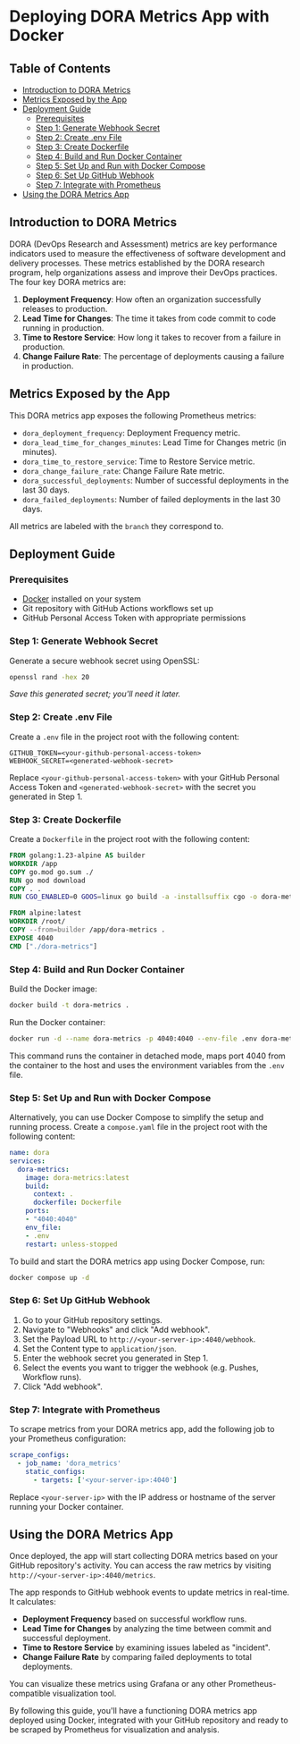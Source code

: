 # Deploying DORA Metrics App with Docker

## Table of Contents
- [Introduction to DORA Metrics](#introduction-to-dora-metrics)
- [Metrics Exposed by the App](#metrics-exposed-by-the-app)
- [Deployment Guide](#deployment-guide)
  - [Prerequisites](#prerequisites)
  - [Step 1: Generate Webhook Secret](#step-1-generate-webhook-secret)
  - [Step 2: Create .env File](#step-2-create-env-file)
  - [Step 3: Create Dockerfile](#step-3-create-dockerfile)
  - [Step 4: Build and Run Docker Container](#step-4-build-and-run-docker-container)
  - [Step 5: Set Up and Run with Docker Compose](#step-5-set-up-and-run-with-docker-compose)
  - [Step 6: Set Up GitHub Webhook](#step-6-set-up-github-webhook)
  - [Step 7: Integrate with Prometheus](#step-7-integrate-with-prometheus)
- [Using the DORA Metrics App](#using-the-dora-metrics-app)


## Introduction to DORA Metrics

DORA (DevOps Research and Assessment) metrics are key performance indicators used to measure the effectiveness of software development and delivery processes. These metrics established by the DORA research program, help organizations assess and improve their DevOps practices. The four key DORA metrics are:

1. **Deployment Frequency**: How often an organization successfully releases to production.
2. **Lead Time for Changes**: The time it takes from code commit to code running in production.
3. **Time to Restore Service**: How long it takes to recover from a failure in production.
4. **Change Failure Rate**: The percentage of deployments causing a failure in production.

## Metrics Exposed by the App

This DORA metrics app exposes the following Prometheus metrics:

- `dora_deployment_frequency`: Deployment Frequency metric.
- `dora_lead_time_for_changes_minutes`: Lead Time for Changes metric (in minutes).
- `dora_time_to_restore_service`: Time to Restore Service metric.
- `dora_change_failure_rate`: Change Failure Rate metric.
- `dora_successful_deployments`: Number of successful deployments in the last 30 days.
- `dora_failed_deployments`: Number of failed deployments in the last 30 days.

All metrics are labeled with the `branch` they correspond to.

## Deployment Guide

### Prerequisites

- [Docker](https://docs.docker.com/engine/install/) installed on your system
- Git repository with GitHub Actions workflows set up
- GitHub Personal Access Token with appropriate permissions

### Step 1: Generate Webhook Secret

Generate a secure webhook secret using OpenSSL:

```bash
openssl rand -hex 20
```

_Save this generated secret; you'll need it later._

### Step 2: Create .env File

Create a `.env` file in the project root with the following content:

```
GITHUB_TOKEN=<your-github-personal-access-token>
WEBHOOK_SECRET=<generated-webhook-secret>
```

Replace `<your-github-personal-access-token>` with your GitHub Personal Access Token and `<generated-webhook-secret>` with the secret you generated in Step 1.

### Step 3: Create Dockerfile

Create a `Dockerfile` in the project root with the following content:

```dockerfile
FROM golang:1.23-alpine AS builder
WORKDIR /app
COPY go.mod go.sum ./
RUN go mod download
COPY . .
RUN CGO_ENABLED=0 GOOS=linux go build -a -installsuffix cgo -o dora-metrics .

FROM alpine:latest
WORKDIR /root/
COPY --from=builder /app/dora-metrics .
EXPOSE 4040
CMD ["./dora-metrics"]
```

### Step 4: Build and Run Docker Container

Build the Docker image:

```bash
docker build -t dora-metrics .
```

Run the Docker container:

```bash
docker run -d --name dora-metrics -p 4040:4040 --env-file .env dora-metrics
```

This command runs the container in detached mode, maps port 4040 from the container to the host and uses the environment variables from the `.env` file.

### Step 5: Set Up and Run with Docker Compose

Alternatively, you can use Docker Compose to simplify the setup and running process. Create a `compose.yaml` file in the project root with the following content:

```yaml
name: dora
services:
  dora-metrics:
    image: dora-metrics:latest
    build:
      context: .
      dockerfile: Dockerfile
    ports:
    - "4040:4040"
    env_file:
    - .env
    restart: unless-stopped
```

To build and start the DORA metrics app using Docker Compose, run:

```bash
docker compose up -d
```

### Step 6: Set Up GitHub Webhook

1. Go to your GitHub repository settings.
2. Navigate to "Webhooks" and click "Add webhook".
3. Set the Payload URL to `http://<your-server-ip>:4040/webhook`.
4. Set the Content type to `application/json`.
5. Enter the webhook secret you generated in Step 1.
6. Select the events you want to trigger the webhook (e.g. Pushes, Workflow runs).
7. Click "Add webhook".

### Step 7: Integrate with Prometheus

To scrape metrics from your DORA metrics app, add the following job to your Prometheus configuration:

```yaml
scrape_configs:
  - job_name: 'dora_metrics'
    static_configs:
      - targets: ['<your-server-ip>:4040']
```

Replace `<your-server-ip>` with the IP address or hostname of the server running your Docker container.

## Using the DORA Metrics App

Once deployed, the app will start collecting DORA metrics based on your GitHub repository's activity. You can access the raw metrics by visiting `http://<your-server-ip>:4040/metrics`.

The app responds to GitHub webhook events to update metrics in real-time. It calculates:

- **Deployment Frequency** based on successful workflow runs.
- **Lead Time for Changes** by analyzing the time between commit and successful deployment.
- **Time to Restore Service** by examining issues labeled as "incident".
- **Change Failure Rate** by comparing failed deployments to total deployments.

You can visualize these metrics using Grafana or any other Prometheus-compatible visualization tool.

By following this guide, you'll have a functioning DORA metrics app deployed using Docker, integrated with your GitHub repository and ready to be scraped by Prometheus for visualization and analysis.